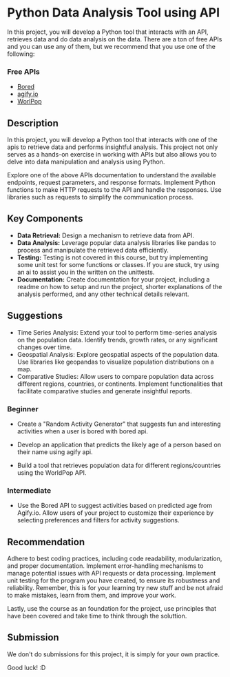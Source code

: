 # Python Data Analysis Tool using API
In this project, you will develop a Python tool that interacts with an API, retrieves data and do data analysis on the data. There are a ton of free APIs and you can use any of them, but we recommend that you use one of the following:

### Free APIs

* [Bored](https://www.boredapi.com/)
* [agify.io](https://agify.io/)
* [WorlPop](https://www.worldpop.org/sdi/introapi/)


## Description
In this project, you will develop a Python tool that interacts with one of the apis to retrieve data and performs insightful analysis. This project not only serves as a hands-on exercise in working with APIs but also allows you to delve into data manipulation and analysis using Python.

Explore one of the above APIs documentation to understand the available endpoints, request parameters, and response formats.
Implement Python functions to make HTTP requests to the API and handle the responses. Use libraries such as requests to simplify the communication process.

## Key Components
* **Data Retrieval:** Design a mechanism to retrieve data from API.
* **Data Analysis:** Leverage popular data analysis libraries like pandas to process and manipulate the retrieved data efficiently. 
* **Testing:** Testing is not covered in this course, but try implementing some unit test for some functions or classes. If you are stuck, try using an ai to assist you in the written on the unittests.
* **Documentation:** Create documentation for your project, including a readme on how to setup and run the project, shorter explanations of the analysis performed, and any other technical details relevant.


## Suggestions
* Time Series Analysis: Extend your tool to perform time-series analysis on the population data. Identify trends, growth rates, or any significant changes over time.
* Geospatial Analysis: Explore geospatial aspects of the population data. Use libraries like geopandas to visualize population distributions on a map.
* Comparative Studies: Allow users to compare population data across different regions, countries, or continents. Implement functionalities that facilitate comparative studies and generate insightful reports.

### Beginner
* Create a "Random Activity Generator" that suggests fun and interesting activities when a user is bored with bored api.

* Develop an application that predicts the likely age of a person based on their name using agify api.

* Build a tool that retrieves population data for different regions/countries using the WorldPop API.

### Intermediate
* Use the Bored API to suggest activities based on predicted age from Agify.io. Allow users of your project to customize their experience by selecting preferences and filters for activity suggestions.


## Recommendation
Adhere to best coding practices, including code readability, modularization, and proper documentation. Implement error-handling mechanisms to manage potential issues with API requests or data processing. Implement unit testing for the program you have created, to ensure its robustness and reliability. Remember, this is for your learning try new stuff and be not afraid to make mistakes, learn from them, and improve your work.

Lastly, use the course as an foundation for the project, use principles that have been covered and take time to think through the soluttion. 

## Submission

We don't do submissions for this project, it is simply for your own practice.

Good luck! :D 




